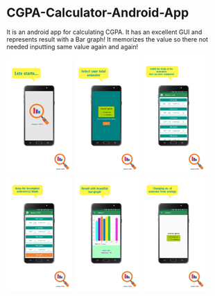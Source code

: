 # CGPA-Calculator-Android-App

It is an android app for calculating CGPA. It has an excellent GUI and represents result with a Bar graph!
It memorizes the value so there not needed inputting same value again and again!


<div style="margin:0 auto;">
	<a target="_blank" href="/Images/design-1.png"><img alt="App image" src="/Images/design-1.png" width="30%" style="max-width:100%;"></a>
	<a target="_blank" href="/Images/design-2.png"><img alt="App image" src="/Images/design-2.png" width="30%" style="max-width:100%;"></a>
	<a target="_blank" href="/Images/design-3.png"><img alt="App image" src="/Images/design-3.png" width="30%" style="max-width:100%;"></a>
</div>
<div style="margin:0 auto;">
	<a target="_blank" href="/Images/design-4.png"><img alt="App image" src="/Images/design-4.png" width="30%" style="max-width:100%;"></a>
	<a target="_blank" href="/Images/design-5.png"><img alt="App image" src="/Images/design-5.png" width="30%" style="max-width:100%;"></a>
	<a target="_blank" href="/Images/design-6.png"><img alt="App image" src="/Images/design-6.png" width="30%" style="max-width:100%;"></a>
</div>
